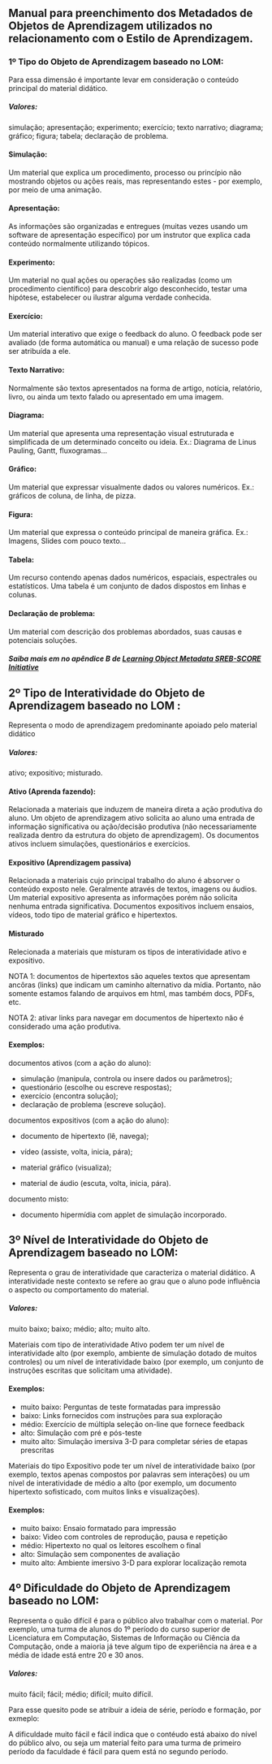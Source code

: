 ## Manual para preenchimento dos Metadados de Objetos de Aprendizagem utilizados no relacionamento com o Estilo de Aprendizagem.

### 1º Tipo do Objeto de Aprendizagem baseado no LOM:

Para essa dimensão é importante levar em consideração o conteúdo principal do material didático.

##### Valores:
simulação; apresentação; experimento; exercício; texto narrativo; diagrama; gráfico; figura; tabela; declaração de problema.

#### Simulação: 
Um material que explica um procedimento, processo ou princípio não mostrando objetos ou ações reais, mas representando estes - por exemplo, por meio de uma animação.

#### Apresentação: 
As informações são organizadas e entregues (muitas vezes usando um software de apresentação específico) por um instrutor que explica cada conteúdo normalmente utilizando tópicos.

#### Experimento: 
Um material no qual ações ou operações são realizadas (como um procedimento científico) para descobrir algo desconhecido, testar uma hipótese, estabelecer ou ilustrar alguma verdade conhecida.

#### Exercício: 
Um material interativo que exige o feedback do aluno. O feedback pode ser avaliado (de forma automática ou manual) e uma relação de sucesso pode ser atribuída a ele.

#### Texto Narrativo: 
Normalmente são textos apresentados na forma de artigo, notícia, relatório, livro, ou ainda
um texto falado ou apresentado em uma imagem.

#### Diagrama: 
Um material que apresenta uma representação visual estruturada e simplificada de um determinado conceito ou ideia. Ex.: Diagrama de Linus Pauling, Gantt, fluxogramas...

#### Gráfico: 
Um material que expressar visualmente dados ou valores numéricos. Ex.: gráficos de coluna, de linha, de pizza. 

#### Figura: 
Um material que expressa o conteúdo principal de maneira gráfica. Ex.: Imagens, Slides com pouco texto...

#### Tabela: 
Um recurso contendo apenas dados numéricos, espaciais, espectrales ou estatísticos. Uma tabela é um conjunto de dados dispostos em linhas e colunas.

#### Declaração de problema: 
Um material com descrição dos problemas abordados, suas causas e potenciais soluções.

##### Saiba mais em no apêndice B de [Learning Object Metadata SREB-SCORE Initiative](http://txlor.utsa.edu/docs/SREB_learning_object_metadata.pdf)

## 2º Tipo de Interatividade do Objeto de Aprendizagem baseado no LOM :
Representa o modo de aprendizagem predominante apoiado pelo material didático

##### Valores:
ativo; expositivo; misturado.

#### Ativo (Aprenda fazendo):
Relacionada a materiais que induzem de maneira direta a ação produtiva do aluno. Um objeto de aprendizagem ativo solicita ao aluno uma entrada de informação significativa ou ação/decisão produtiva (não necessariamente realizada dentro da estrutura do objeto de aprendizagem). Os documentos ativos incluem simulações, questionários e exercícios.
 
#### Expositivo (Aprendizagem passiva)
Relacionada a materiais cujo principal trabalho do aluno é absorver o conteúdo exposto nele. Geralmente através de textos, imagens ou áudios. Um material expositivo apresenta as informações porém não solicita nenhuma entrada significativa. 
Documentos expositivos incluem ensaios, vídeos, todo tipo de material gráfico e hipertextos.

#### Misturado
Relecionada a materiais que misturam os tipos de interatividade ativo e expositivo.

NOTA 1: documentos de hipertextos são aqueles textos que apresentam ancôras (links) que indicam um caminho alternativo da mídia. Portanto, não somente estamos falando de arquivos em html, mas também docs, PDFs, etc.

NOTA 2: ativar links para navegar em documentos de hipertexto não é considerado uma ação produtiva.

#### Exemplos:
documentos ativos (com a ação do aluno):

- simulação (manipula, controla ou insere dados ou parâmetros);
- questionário (escolhe ou escreve respostas);
- exercício (encontra solução);
- declaração de problema (escreve solução).

documentos expositivos (com a ação do aluno):

- documento de hipertexto (lê, navega);
- vídeo (assiste, volta, inicia, pára);
- material gráfico (visualiza);

- material de áudio (escuta, volta, inicia, pára).

documento misto:
- documento hipermídia com applet de simulação incorporado.

## 3º Nível de Interatividade do Objeto de Aprendizagem baseado no LOM:
Representa o grau de interatividade que caracteriza o material didático. A interatividade neste contexto se refere ao grau que o aluno pode influência o aspecto ou comportamento do material.

##### Valores:
muito baixo; baixo; médio; alto; muito alto.

Materiais com tipo de interatividade Ativo podem ter um nível de interatividade alto (por exemplo, ambiente de simulação dotado de muitos controles) ou um nível de interatividade baixo (por exemplo, um conjunto de instruções escritas que solicitam uma atividade).

#### Exemplos: 
 - muito baixo: Perguntas de teste formatadas para impressão
 - baixo: Links fornecidos com instruções para sua exploração
 - médio: Exercício de múltipla seleção on-line que fornece feedback
 - alto: Simulação com pré e pós-teste
 - muito alto: Simulação imersiva 3-D para completar séries de etapas prescritas

Materiais do tipo Expositivo pode ter um nível de interatividade baixo (por exemplo, textos apenas compostos por palavras sem interações) ou um nível de interatividade de médio a alto (por exemplo, um documento hipertexto sofisticado, com muitos links e visualizações).

#### Exemplos: 
 - muito baixo: Ensaio formatado para impressão
 - baixo: Video com controles de reprodução, pausa e repetição
 - médio: Hipertexto no qual os leitores escolhem o final
 - alto: Simulação sem componentes de avaliação
 - muito alto: Ambiente imersivo 3-D para explorar localização remota

## 4º Dificuldade do Objeto de Aprendizagem baseado no LOM:
Representa o quão difícil é para o público alvo trabalhar com o material. Por exemplo, uma turma de alunos do 1º período do curso superior de Licenciatura em Computação, Sistemas de Informação ou Ciência da Computação, onde a maioria já teve algum tipo de experiência na área e a média de idade está entre 20 e 30 anos.

##### Valores:
muito fácil; fácil; médio; difícil; muito difícil.

Para esse quesito pode se atribuir a ideia de série, período e formação, por exmeplo: 

A dificuldade muito fácil e fácil indica que o contéudo está abaixo do nível do público alvo, ou seja um material feito para uma turma de primeiro período da faculdade é fácil para quem está no segundo período.
